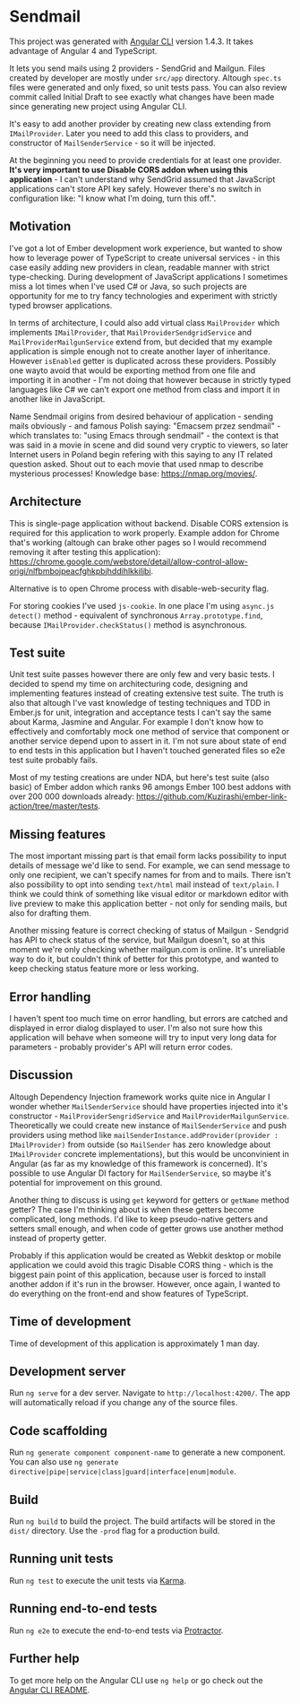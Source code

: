 # Sendmail

This project was generated with [Angular CLI](https://github.com/angular/angular-cli) version 1.4.3. It takes advantage of Angular 4 and TypeScript.

It lets you send mails using 2 providers - SendGrid and Mailgun. Files created by developer are mostly under `src/app` directory. Altough `spec.ts` files were generated and only fixed, so unit tests pass. You can also review commit called Initial Draft to see exactly what changes have been made since generating new project using Angular CLI.

It's easy to add another provider by creating new class extending from `IMailProvider`. Later you need to add this class to providers, and constructor of `MailSenderService` - so it will be injected.

At the beginning you need to provide credentials for at least one provider. **It's very important to use Disable CORS addon when using this application** - I can't understand why SendGrid assumed that JavaScript applications can't store API key safely. However there's no switch in configuration like: "I know what I'm doing, turn this off.".

## Motivation

I've got a lot of Ember development work experience, but wanted to show how to leverage power of TypeScript to create universal services - in this case easily adding new providers in clean, readable manner with strict type-checking. During development of JavaScript applications I sometimes miss a lot times when I've used C# or Java, so such projects are opportunity for me to try fancy technologies and experiment with strictly typed browser applications.

In terms of architecture, I could also add virtual class `MailProvider` which implements `IMailProvider`, that `MailProviderSendgridService` and `MailProviderMailgunService` extend from, but decided that my example application is simple enough not to create another layer of inheritance. However `isEnabled` getter is duplicated across these providers. Possibly one wayto avoid that would be exporting method from one file and importing it in another - I'm not doing that however because in strictly typed languages like C# we can't export one method from class and import it in another like in JavaScript.

Name Sendmail origins from desired behaviour of application - sending mails obviously - and famous Polish saying: "Emacsem przez sendmail" - which translates to: "using Emacs through sendmail" - the context is that was said in a movie in scene and did sound very cryptic to viewers, so later Internet users in Poland begin refering with this saying to any IT related question asked. Shout out to each movie that used nmap to describe mysterious processes! Knowledge base: https://nmap.org/movies/.

## Architecture

This is single-page application without backend. Disable CORS extension is required for this application to work properly. Example addon for Chrome that's working (altough can brake other pages so I would recommend removing it after testing this application): https://chrome.google.com/webstore/detail/allow-control-allow-origi/nlfbmbojpeacfghkpbjhddihlkkiljbi.

Alternative is to open Chrome process with disable-web-security flag.

For storing cookies I've used `js-cookie`. In one place I'm using `async.js` `detect()` method - equivalent of synchronous `Array.prototype.find`, because `IMailProvider.checkStatus()` method is asynchronous.

## Test suite

Unit test suite passes however there are only few and very basic tests. I decided to spend my time on architecturing code, designing and implementing features instead of creating extensive test suite. The truth is also that altough I've vast knowledge of testing techniques and TDD in Ember.js for unit, integration and acceptance tests I can't say the same about Karma, Jasmine and Angular. For example I don't know how to effectively and comfortably mock one method of service that component or another service depend upon to assert in it. I'm not sure about state of end to end tests in this application but I haven't touched generated files so e2e test suite probably fails.

Most of my testing creations are under NDA, but here's test suite (also basic) of Ember addon which ranks 96 amongs Ember 100 best addons with over 200 000 downloads already: https://github.com/Kuzirashi/ember-link-action/tree/master/tests.

## Missing features

The most important missing part is that email form lacks possibility to input details of message we'd like to send. For example, we can send message to only one recipient, we can't specify names for from and to mails. There isn't also possibility to opt into sending `text/html` mail instead of `text/plain`. I think we could think of something like visual editor or markdown editor with live preview to make this application better - not only for sending mails, but also for drafting them.

Another missing feature is correct checking of status of Mailgun - Sendgrid has API to check status of the service, but Mailgun doesn't, so at this moment we're only checking whether mailgun.com is online. It's unreliable way to do it, but couldn't think of better for this prototype, and wanted to keep checking status feature more or less working.

## Error handling

I haven't spent too much time on error handling, but errors are catched and displayed in error dialog displayed to user. I'm also not sure how this application will behave when someone will try to input very long data for parameters - probably provider's API will return error codes.

## Discussion

Altough Dependency Injection framework works quite nice in Angular I wonder whether `MailSenderService` should have properties injected into it's constructor - `MailProviderSengridService` and `MailProviderMailgunService`. Theoretically we could create new instance of `MailSenderService` and push providers using method like `mailSenderInstance.addProvider(provider : IMailProvider)` from outside (so `MailSender` has zero knowledge about `IMailProvider` concrete implementations), but this would be unconvinient in Angular (as far as my knowledge of this framework is concerned). It's possible to use Angular DI factory for `MailSenderService`, so maybe it's potential for improvement on this ground.

Another thing to discuss is using `get` keyword for getters or `getName` method getter? The case I'm thinking about is when these getters become complicated, long methods. I'd like to keep pseudo-native getters and setters small enough, and when code of getter grows use another method instead of property getter.

Probably if this application would be created as Webkit desktop or mobile application we could avoid this tragic Disable CORS thing - which is the biggest pain point of this application, because user is forced to install another addon if it's run in the browser. However, once again, I wanted to do everything on the front-end and show features of TypeScript.

## Time of development

Time of development of this application is approximately 1 man day.

## Development server

Run `ng serve` for a dev server. Navigate to `http://localhost:4200/`. The app will automatically reload if you change any of the source files.

## Code scaffolding

Run `ng generate component component-name` to generate a new component. You can also use `ng generate directive|pipe|service|class|guard|interface|enum|module`.

## Build

Run `ng build` to build the project. The build artifacts will be stored in the `dist/` directory. Use the `-prod` flag for a production build.

## Running unit tests

Run `ng test` to execute the unit tests via [Karma](https://karma-runner.github.io).

## Running end-to-end tests

Run `ng e2e` to execute the end-to-end tests via [Protractor](http://www.protractortest.org/).

## Further help

To get more help on the Angular CLI use `ng help` or go check out the [Angular CLI README](https://github.com/angular/angular-cli/blob/master/README.md).
